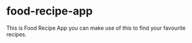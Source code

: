 # food-recipe-app
This is Food Recipe App  you can make use of this to find your favourite recipes.
